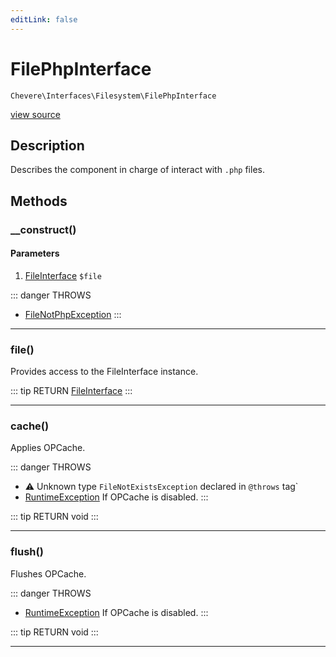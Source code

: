 ```yaml
---
editLink: false
---
```


# FilePhpInterface

`Chevere\Interfaces\Filesystem\FilePhpInterface`

[view source](https://github.com/chevere/chevere/blob/master/interfaces/Filesystem/FilePhpInterface.php)

## Description

Describes the component in charge of interact with `.php` files.

## Methods

### __construct()

#### Parameters

1. [FileInterface](./FileInterface.md) `$file`

::: danger THROWS
- [FileNotPhpException](../../Exceptions/Filesystem/FileNotPhpException.md)
:::

---

### file()

Provides access to the FileInterface instance.

::: tip RETURN
[FileInterface](./FileInterface.md)
:::

---

### cache()

Applies OPCache.

::: danger THROWS
- ⚠ Unknown type `FileNotExistsException` declared in `@throws` tag`
- [RuntimeException](../../Exceptions/Core/RuntimeException.md)
If OPCache is disabled.
:::

::: tip RETURN
void
:::

---

### flush()

Flushes OPCache.

::: danger THROWS
- [RuntimeException](../../Exceptions/Core/RuntimeException.md)
If OPCache is disabled.
:::

::: tip RETURN
void
:::

---
